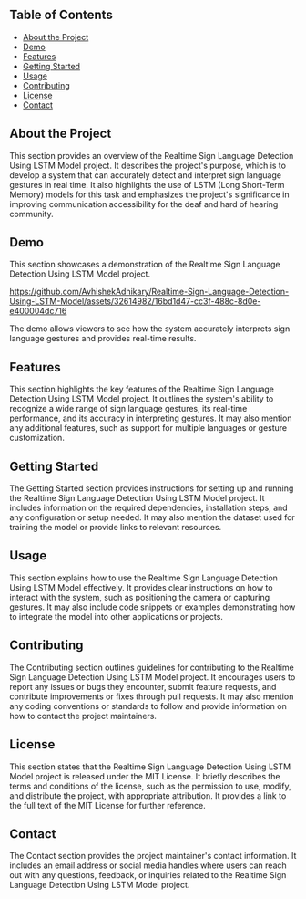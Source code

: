 ## Table of Contents

- [About the Project](#about-the-project)
- [Demo](#demo)
- [Features](#features)
- [Getting Started](#getting-started)
- [Usage](#usage)
- [Contributing](#contributing)
- [License](#license)
- [Contact](#contact)

## About the Project

This section provides an overview of the Realtime Sign Language Detection Using LSTM Model project. It describes the project's purpose, which is to develop a system that can accurately detect and interpret sign language gestures in real time. It also highlights the use of LSTM (Long Short-Term Memory) models for this task and emphasizes the project's significance in improving communication accessibility for the deaf and hard of hearing community.

## Demo

This section showcases a demonstration of the Realtime Sign Language Detection Using LSTM Model project.


https://github.com/AvhishekAdhikary/Realtime-Sign-Language-Detection-Using-LSTM-Model/assets/32614982/16bd1d47-cc3f-488c-8d0e-e400004dc716


The demo allows viewers to see how the system accurately interprets sign language gestures and provides real-time results.

## Features

This section highlights the key features of the Realtime Sign Language Detection Using LSTM Model project. It outlines the system's ability to recognize a wide range of sign language gestures, its real-time performance, and its accuracy in interpreting gestures. It may also mention any additional features, such as support for multiple languages or gesture customization.

## Getting Started

The Getting Started section provides instructions for setting up and running the Realtime Sign Language Detection Using LSTM Model project. It includes information on the required dependencies, installation steps, and any configuration or setup needed. It may also mention the dataset used for training the model or provide links to relevant resources.

## Usage

This section explains how to use the Realtime Sign Language Detection Using LSTM Model effectively. It provides clear instructions on how to interact with the system, such as positioning the camera or capturing gestures. It may also include code snippets or examples demonstrating how to integrate the model into other applications or projects.

## Contributing

The Contributing section outlines guidelines for contributing to the Realtime Sign Language Detection Using LSTM Model project. It encourages users to report any issues or bugs they encounter, submit feature requests, and contribute improvements or fixes through pull requests. It may also mention any coding conventions or standards to follow and provide information on how to contact the project maintainers.

## License

This section states that the Realtime Sign Language Detection Using LSTM Model project is released under the MIT License. It briefly describes the terms and conditions of the license, such as the permission to use, modify, and distribute the project, with appropriate attribution. It provides a link to the full text of the MIT License for further reference.

## Contact

The Contact section provides the project maintainer's contact information. It includes an email address or social media handles where users can reach out with any questions, feedback, or inquiries related to the Realtime Sign Language Detection Using LSTM Model project.
